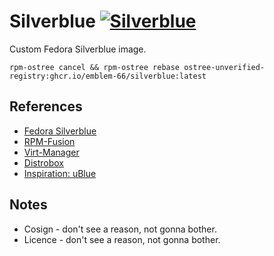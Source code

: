 # Silverblue [![Silverblue](https://github.com/Emblem-66/Fedora-OSTree-Images/actions/workflows/build.yml/badge.svg)](https://github.com/Emblem-66/Fedora-OSTree-Images/actions/workflows/build.yml)

Custom Fedora Silverblue image.
``` shell
rpm-ostree cancel && rpm-ostree rebase ostree-unverified-registry:ghcr.io/emblem-66/silverblue:latest
```
## References
- [Fedora Silverblue](https://fedoraproject.org/silverblue)
- [RPM-Fusion](https://rpmfusion.org/Howto/OSTree)
- [Virt-Manager](https://virt-manager.org)
- [Distrobox](https://github.com/89luca89/distrobox)
- [Inspiration: uBlue](https://github.com/ublue-os)
## Notes
- Cosign - don't see a reason, not gonna bother.
- Licence - don't see a reason, not gonna bother.
